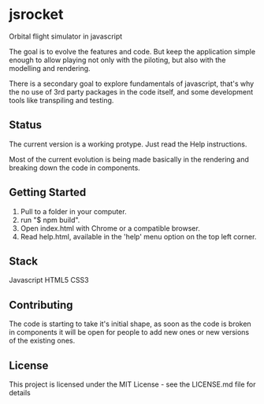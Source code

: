 # jsrocket

Orbital flight simulator in javascript

The goal is to evolve the features and code. But keep the application simple enough to allow playing not only with the piloting, but also with the modelling and rendering.

There is a secondary goal to explore fundamentals of javascript, that's why the no use of 3rd party packages in the code itself, and some development tools like transpiling and testing.

## Status

The current version is a working protype. Just read the Help instructions.

Most of the current evolution is being made basically in the rendering and breaking down the code in components.

## Getting Started

1. Pull to a folder in your computer.
2. run "$ npm build".
3. Open index.html with Chrome or a compatible browser.
4. Read help.html, available in the 'help' menu option on the top left corner.

## Stack

Javascript
HTML5
CSS3

## Contributing

The code is starting to take it's initial shape, as soon as the code is broken in components it will be open for people to add new ones or new versions of the existing ones.

## License

This project is licensed under the MIT License - see the LICENSE.md file for details
